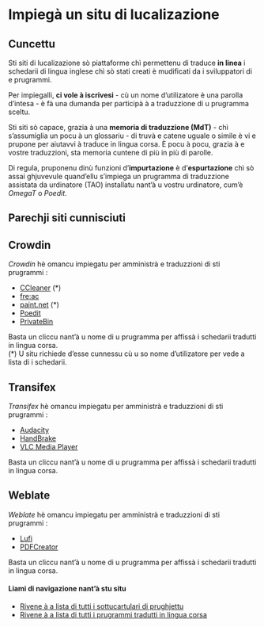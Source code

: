 # Impiegà un situ di lucalizazione

## Cuncettu
Sti siti di lucalizazione sò piattaforme chì permettenu di traduce **in linea** i schedarii di lingua inglese chì sò stati creati è mudificati da i sviluppatori di e prugrammi.
  
Per impiegalli, **ci vole à iscrivesi** - cù un nome d’utilizatore è una parolla d’intesa - è fà una dumanda per participà à a traduzzione di u prugramma sceltu.
  
Sti siti sò capace, grazia à una **memoria di traduzzione (MdT)** - chì s’assumiglia un pocu à un glossariu - di truvà e catene uguale o simile è vi e prupone per aiutavvi à traduce in lingua corsa. È pocu à pocu, grazia à e vostre traduzzioni, sta memoria cuntene di più in più di parolle.
  
Di regula, pruponenu dinù funzioni d’**impurtazione** è d’**espurtazione** chì sò assai ghjuvevule quand’ellu s’impiega un prugramma di traduzzione assistata da urdinatore (TAO) installatu nant’à u vostru urdinatore, cum’è _OmegaT_ o _Poedit_.

## Parechji siti cunnisciuti

## Crowdin

_Crowdin_ hè omancu impiegatu per amministrà e traduzzioni di sti prugrammi :
  
- [CCleaner](https://crowdin.com/project/avast-ccleaner/co) (*)
- [fre:ac](https://crowdin.com/project/freac/co)
- [paint.net](https://crowdin.com/project/paintdotnet/co) (*)
- [Poedit](https://crowdin.com/project/poedit/co)
- [PrivateBin](https://crowdin.com/project/privatebin/co)

Basta un cliccu nant’à u nome di u prugramma per affissà i schedarii tradutti in lingua corsa.  
(*) U situ richiede d’esse cunnessu cù u so nome d’utilizatore per vede a lista di i schedarii.

## Transifex

_Transifex_ hè omancu impiegatu per amministrà e traduzzioni di sti prugrammi :
  
- [Audacity](https://www.transifex.com/klyok/audacity/language/co/)
- [HandBrake](https://www.transifex.com/HandBrakeProject/dashboard/all_projects/co/)
- [VLC Media Player](https://www.transifex.com/yaron/vlc-trans/language/co/)

Basta un cliccu nant’à u nome di u prugramma per affissà i schedarii tradutti in lingua corsa.

## Weblate

_Weblate_ hè omancu impiegatu per amministrà e traduzzioni di sti prugrammi :
  
- [Lufi](https://weblate.framasoft.org/languages/co/lufi/)
- [PDFCreator](https://translate.pdfforge.org/languages/co_FR/)

Basta un cliccu nant’à u nome di u prugramma per affissà i schedarii tradutti in lingua corsa.

#### Liami di navigazione nant’à stu situ
- [Rivene à a lista di tutti i sottucartulari di prughjettu](../../tree/ceppu/Prughjetti)
- [Rivene à a lista di tutti i prugrammi tradutti in lingua corsa](../../#readme)
